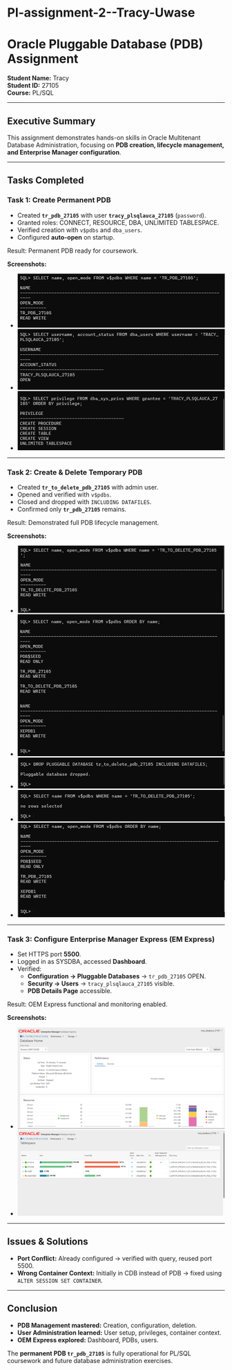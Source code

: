 # Pl-assignment-2--Tracy-Uwase


# Oracle Pluggable Database (PDB) Assignment  
**Student Name:** Tracy  
**Student ID:** 27105  
**Course:**  PL/SQL 

---

##  Executive Summary  
This assignment demonstrates hands-on skills in Oracle Multitenant Database Administration, focusing on **PDB creation, lifecycle management, and Enterprise Manager configuration**.  

---

##  Tasks Completed  

### Task 1: Create Permanent PDB  
- Created **`tr_pdb_27105`** with user **`tracy_plsqlauca_27105`** (`password`).  
- Granted roles: CONNECT, RESOURCE, DBA, UNLIMITED TABLESPACE.  
- Verified creation with `v$pdbs` and `dba_users`.  
- Configured **auto-open** on startup.  

 Result: Permanent PDB ready for coursework.  

**Screenshots:**  
- ![Screenshot 1: PDB Creation and Open Status](screenshorts/_01_pdb_open.png)  
- ![Screenshot 2: User Account Created](screenshorts/_02_user_created.png)  
- ![Screenshot 3: Privileges Granted](screenshorts/_03_privileges.png)  

---

### Task 2: Create & Delete Temporary PDB  
- Created **`tr_to_delete_pdb_27105`** with admin user.  
- Opened and verified with `v$pdbs`.  
- Closed and dropped with `INCLUDING DATAFILES`.  
- Confirmed only **`tr_pdb_27105`** remains.  

 Result: Demonstrated full PDB lifecycle management.  

**Screenshots:**  
- ![Screenshot 4: Temporary PDB Created](screenshorts/_04_temp_pdb.png)  
- ![Screenshot 5: Both PDBs Existing Together](screenshorts/_05_both_pdbs.png)  
- ![Screenshot 6: DROP Command Execution](screenshorts/_06_drop_command.png)  
- ![Screenshot 7: Verification - Temp PDB Deleted](screenshorts/_07_verified_deleted.png)  
- ![Screenshot 8: Only Permanent PDB Remains](screenshorts/_08_only_permanent.png)  

---

### Task 3: Configure Enterprise Manager Express (EM Express)  
- Set HTTPS port **5500**.  
- Logged in as SYSDBA, accessed **Dashboard**.  
- Verified:  
  - **Configuration → Pluggable Databases** → `tr_pdb_27105` OPEN.  
  - **Security → Users** → `tracy_plsqlauca_27105` visible.  
  - **PDB Details Page** accessible.  

 Result: OEM Express functional and monitoring enabled.  

**Screenshots:**  
- ![Screenshot 9: OEM Dashboard Homepage](screenshorts/_09_oem_dashboard.png)  
- ![Screenshot 10: PDB List in OPEN Status](screenshorts/_10_table%20view.png)  

---

##  Issues & Solutions  
- **Port Conflict:** Already configured → verified with query, reused port 5500.  
- **Wrong Container Context:** Initially in CDB instead of PDB → fixed using `ALTER SESSION SET CONTAINER`.  

---

##  Conclusion  
- **PDB Management mastered:** Creation, configuration, deletion.  
- **User Administration learned:** User setup, privileges, container context.  
- **OEM Express explored:** Dashboard, PDBs, users.  

The **permanent PDB `tr_pdb_27105`** is fully operational for PL/SQL coursework and future database administration exercises.  
